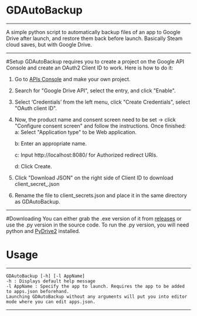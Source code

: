 # GDAutoBackup
------------
A simple python script to automatically backup files of an app to Google Drive after launch, and restore them back before launch. Basically Steam cloud saves, but with Google Drive.

------------


#Setup
GDAutoBackup requires you to create a project on the Google API Console and create an OAuth2 Client ID to work. Here is how to do it:

1. Go to [APIs Console](https://console.developers.google.com/iam-admin/projects "APIs Console") and make your own project.

2. Search for "Google Drive API", select the entry, and click "Enable".

3. Select ‘Credentials’ from the left menu, click "Create Credentials", select "OAuth client ID".

4. Now, the product name and consent screen need to be set -> click "Configure consent screen" and follow the instructions. Once finished:
	a: Select "Application type" to be Web application.

	b: Enter an appropriate name.

	c: Input http://localhost:8080/ for Authorized redirect URIs.

	d: Click Create.

5. Click "Download JSON" on the right side of Client ID to download client_secret_<really long ID>.json

6. Rename the file to client_secrets.json and place it in the same directory as GDAutoBackup.

------------
#Downloading
You can either grab the .exe version of it from [releases](https://github.com/RedMarbles1/GDAutoBackup/releases/latest "releases") or use the .py version in the source code. To run the .py version, you will need python and [PyDrive2](https://github.com/iterative/PyDrive2 "PyDrive2") installed.

# Usage

------------

    GDAutoBackup [-h] [-l AppName]
    -h : Displays default help message
    -l AppName : Specify the app to launch. Requires the app to be added to apps.json beforehand.
    Launching GDAutoBackup without any arguments will put you into editor mode where you can edit apps.json.
    
    

------------

